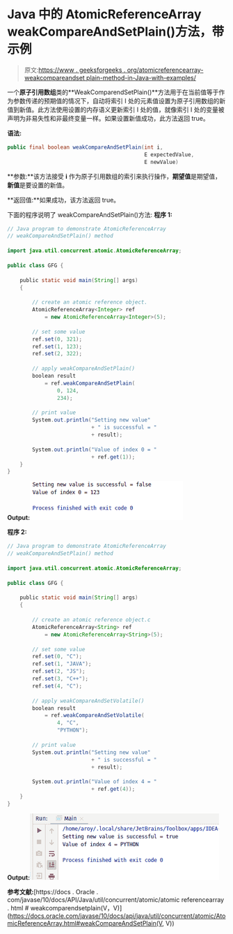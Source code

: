 # Java 中的 AtomicReferenceArray weakCompareAndSetPlain()方法，带示例

> 原文:[https://www . geeksforgeeks . org/atomicreferencearray-weakcompareandset plain-method-in-Java-with-examples/](https://www.geeksforgeeks.org/atomicreferencearray-weakcompareandsetplain-method-in-java-with-examples/)

一个**原子引用数组**类的**WeakComparendSetPlain()**方法用于在当前值等于作为参数传递的预期值的情况下，自动将索引 I 处的元素值设置为原子引用数组的新值到新值。此方法使用设置的内存语义更新索引 I 处的值，就像索引 I 处的变量被声明为非易失性和非最终变量一样。如果设置新值成功，此方法返回 true。

**语法:**

```java
public final boolean weakCompareAndSetPlain(int i,
                                            E expectedValue,
                                            E newValue)

```

**参数:**该方法接受 **i** 作为原子引用数组的索引来执行操作，**期望值**是期望值，**新值**是要设置的新值。

**返回值:**如果成功，该方法返回 true。

下面的程序说明了 weakCompareAndSetPlain()方法:
**程序 1:**

```java
// Java program to demonstrate AtomicReferenceArray
// weakCompareAndSetPlain() method

import java.util.concurrent.atomic.AtomicReferenceArray;

public class GFG {

    public static void main(String[] args)
    {

        // create an atomic reference object.
        AtomicReferenceArray<Integer> ref
            = new AtomicReferenceArray<Integer>(5);

        // set some value
        ref.set(0, 321);
        ref.set(1, 123);
        ref.set(2, 322);

        // apply weakCompareAndSetPlain()
        boolean result
            = ref.weakCompareAndSetPlain(
                0, 124,
                234);

        // print value
        System.out.println("Setting new value"
                           + " is successful = "
                           + result);

        System.out.println("Value of index 0 = "
                           + ref.get(1));
    }
}
```

**Output:**![](img/21245feac9f672924383e7d1b8a4abf9.png)

**程序 2:**

```java
// Java program to demonstrate AtomicReferenceArray
// weakCompareAndSetPlain() method

import java.util.concurrent.atomic.AtomicReferenceArray;

public class GFG {

    public static void main(String[] args)
    {

        // create an atomic reference object.c
        AtomicReferenceArray<String> ref
            = new AtomicReferenceArray<String>(5);

        // set some value
        ref.set(0, "C");
        ref.set(1, "JAVA");
        ref.set(2, "JS");
        ref.set(3, "C++");
        ref.set(4, "C");

        // apply weakCompareAndSetVolatile()
        boolean result
            = ref.weakCompareAndSetVolatile(
                4, "C",
                "PYTHON");

        // print value
        System.out.println("Setting new value"
                           + " is successful = "
                           + result);

        System.out.println("Value of index 4 = "
                           + ref.get(4));
    }
}
```

**Output:**![](img/1919945b4fe59e5c79bfbc04c0a0f425.png)

**参考文献:**[https://docs . Oracle . com/javase/10/docs/API/Java/util/concurrent/atomic/atomic referencearray . html # weakcomparendsetplain(V，V)](https://docs.oracle.com/javase/10/docs/api/java/util/concurrent/atomic/AtomicReferenceArray.html#weakCompareAndSetPlain(V, V))